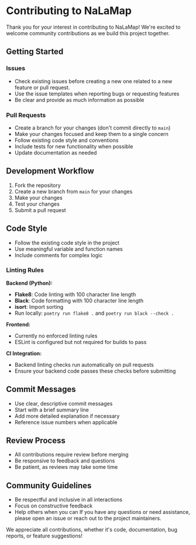 # Contributing to NaLaMap

Thank you for your interest in contributing to NaLaMap! We're excited to welcome community contributions as we build this project together.

## Getting Started

### Issues

- Check existing issues before creating a new one related to a new feature or pull request. 
- Use the issue templates when reporting bugs or requesting features
- Be clear and provide as much information as possible

### Pull Requests

- Create a branch for your changes (don't commit directly to `main`)
- Make your changes focused and keep them to a single concern
- Follow existing code style and conventions
- Include tests for new functionality when possible
- Update documentation as needed

## Development Workflow

1. Fork the repository
2. Create a new branch from `main` for your changes
3. Make your changes
4. Test your changes
5. Submit a pull request

## Code Style

- Follow the existing code style in the project
- Use meaningful variable and function names
- Include comments for complex logic

### Linting Rules

**Backend (Python):**
- **Flake8**: Code linting with 100 character line length
- **Black**: Code formatting with 100 character line length
- **isort**: Import sorting
- Run locally: `poetry run flake8 .` and `poetry run black --check .`

**Frontend:**
- Currently no enforced linting rules
- ESLint is configured but not required for builds to pass

**CI Integration:**
- Backend linting checks run automatically on pull requests
- Ensure your backend code passes these checks before submitting

## Commit Messages

- Use clear, descriptive commit messages
- Start with a brief summary line
- Add more detailed explanation if necessary
- Reference issue numbers when applicable

## Review Process

- All contributions require review before merging
- Be responsive to feedback and questions
- Be patient, as reviews may take some time

## Community Guidelines

- Be respectful and inclusive in all interactions
- Focus on constructive feedback
- Help others when you can
If you have any questions or need assistance, please open an issue or reach out to the project maintainers.

We appreciate all contributions, whether it's code, documentation, bug reports, or feature suggestions! 
